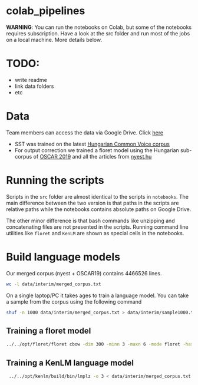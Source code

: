 # colab_pipelines
**WARNING**: You can run the notebooks on Colab, but
some of the notebooks requires subscription. Have a look
at the src folder and run most of the jobs on a local machine.
More details below.

# TODO:
+ write readme
+ link data folders
+ etc

# Data
Team members can access the data via Google Drive. Click [here](https://drive.google.com/drive/folders/1R4AFvTP91Lb5xxp5u1y6HWkA5xhgm7Ai?usp=share_link)
+ SST was trained on the latest [Hungarian Common Voice corpus](https://commonvoice.mozilla.org/)
+ For output correction we trained a floret model using the Hungarian sub-corpus of [OSCAR 2019](https://oscar-project.org/post/oscar-2019/) and 
all the articles from [nyest.hu](https://www.nyest.hu/)

# Running the scripts
Scripts in the ```src``` folder are almost identical to the scripts in ```notebooks```.
The main difference between the two version is that paths in the scripts are relative paths
while the notebooks contains absolute paths on Google Drive.

The other minor difference is that bash commands like unzipping and concatenating files are not
presented in the scripts. Running command line utilities like ```floret``` and ```KenLM``` are
shown as special cells in the notebooks.

# Build language models
Our merged corpus (nyest + OSCAR19) contains 4466526 lines. 
```bash
wc -l data/interim/merged_corpus.txt
```
On a single laptop/PC it
takes ages to train a language model. You can take a sample from the corpus using
the following command
```bash
shuf -n 1000 data/interim/merged_corpus.txt > data/interim/sample1000.txt
```

## Training a floret model
```bash
../../opt/floret/floret cbow -dim 300 -minn 3 -maxn 6 -mode floret -hashCount 4 -bucket 50000 -input data/interim/merged_corpus.txt -output models/lms/hufloret_
```

## Training a KenLM language model
```bash
 ../../opt/kenlm/build/bin/lmplz -o 3 < data/interim/merged_corpus.txt > models/lms/hu_kenlm.arpa
```